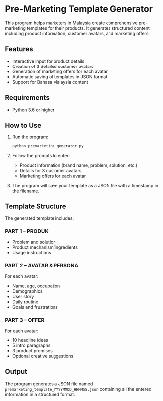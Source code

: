 # Pre-Marketing Template Generator

This program helps marketers in Malaysia create comprehensive pre-marketing templates for their products. It generates structured content including product information, customer avatars, and marketing offers.

## Features

- Interactive input for product details
- Creation of 3 detailed customer avatars
- Generation of marketing offers for each avatar
- Automatic saving of templates in JSON format
- Support for Bahasa Malaysia content

## Requirements

- Python 3.6 or higher

## How to Use

1. Run the program:
   ```bash
   python premarketing_generator.py
   ```

2. Follow the prompts to enter:
   - Product information (brand name, problem, solution, etc.)
   - Details for 3 customer avatars
   - Marketing offers for each avatar

3. The program will save your template as a JSON file with a timestamp in the filename.

## Template Structure

The generated template includes:

### PART 1 – PRODUK
- Problem and solution
- Product mechanism/ingredients
- Usage instructions

### PART 2 – AVATAR & PERSONA
For each avatar:
- Name, age, occupation
- Demographics
- User story
- Daily routine
- Goals and frustrations

### PART 3 – OFFER
For each avatar:
- 10 headline ideas
- 5 intro paragraphs
- 3 product promises
- Optional creative suggestions

## Output

The program generates a JSON file named `premarketing_template_YYYYMMDD_HHMMSS.json` containing all the entered information in a structured format. 